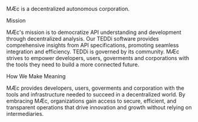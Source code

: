 MÆc is a decentralized autonomous corporation. 

 Mission

MÆc's mission is to democratize API understanding and development through decentralized analysis.  Our TEDDi software provides comprehensive insights from API specifications, promoting seamless integration and efficiency. TEDDi is governed by its community. MÆc strives to empower developers, users, goverments and corporations with the tools they need to build a more connected future.


 How We Make Meaning

MÆc provides developers, users, goverments and corporation with the tools and infrastructure needed to succeed in a decentralized world. By embracing MÆc, organizations gain access to secure, efficient, and transparent operations that drive innovation and growth without relying on intermediaries. 


